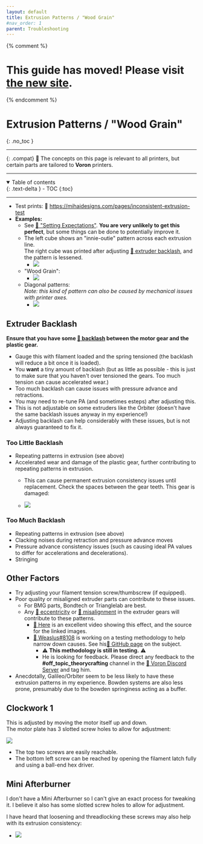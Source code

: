```yaml
---
layout: default
title: Extrusion Patterns / "Wood Grain"
#nav_order: 1
parent: Troubleshooting
---
```

{% comment %} 
# This guide has moved! Please visit [the new site](https://ellis3dp.com/Print-Tuning-Guide/).
{% endcomment %}
# Extrusion Patterns / "Wood Grain"
{: .no_toc }

---

{: .compat}
:dizzy: The concepts on this page is relevant to all printers, but certain parts are tailored to **Voron** printers.

---
<details open markdown="block">
  <summary>
    Table of contents
  </summary>
  {: .text-delta }
- TOC
{:toc}
</details>

---

- Test prints: :page_facing_up: https://mihaidesigns.com/pages/inconsistent-extrusion-test
- **Examples:**
    - See [:page_facing_up: "Setting Expectations"](../setting_expectations.md). **You are very unlikely to get this perfect**, but some things can be done to potentially improve it.  
    - The left cube shows an "innie-outie" pattern across each extrusion line.\
    The right cube was printed after adjusting [:pushpin: extruder backlash](#extruder-backlash), and the pattern is lessened.
        - ![](./images/extrusion_patterns/Backlash-Comparison.png)
    - "Wood Grain":
        - ![](./images/extrusion_patterns/Backlash-WoodGrain.png)
    - Diagonal patterns:\
    *Note: this kind of pattern can also be caused by mechanical issues with printer axes.*
        - ![](./images/extrusion_patterns/Backlash-Pattern.png)


## Extruder Backlash

**Ensure that you have some [:page_facing_up: backlash](https://gfycat.com/mealycautiouscoqui) between the motor gear and the plastic gear.**
- Gauge this with filament loaded and the spring tensioned (the backlash will reduce a bit once it is loaded).
- You **want** a tiny amount of backlash (but as little as possible - this is just to make sure that you haven't over tensioned the gears. Too much tension can cause accelerated wear.) 
- Too much backlash can cause issues with pressure advance and retractions.
- You may need to re-tune PA (and sometimes esteps) after adjusting this.
- This is not adjustable on some extruders like the Orbiter (doesn't have the same backlash issues anyway in my experience!)
- Adjusting backlash can help considerably with these issues, but is not always guaranteed to fix it.



### Too Little Backlash
- Repeating patterns in extrusion (see above)
- Accelerated wear and damage of the plastic gear, further contributing to repeating patterns in extrusion.
    - This can cause permanent extrusion consistency issues until replacement. Check the spaces between the gear teeth. This gear is damaged:

    - ![](./images/extrusion_patterns/bmg-tooth-damage.png)


### Too Much Backlash
- Repeating patterns in extrusion (see above)
- Clacking noises during retraction and pressure advance moves
- Pressure advance consistency issues (such as causing ideal PA values to differ for accelerations and decelerations).
- Stringing

## Other Factors
- Try adjusting your filament tension screw/thumbscrew (if equipped).
- Poor quality or misaligned extruder parts can contribute to these issues.
    - For BMG parts, Bondtech or Trianglelab are best.
    - Any [:page_facing_up: eccentricity](./images/extrusion_patterns/eccentricity.png) or [:page_facing_up: misalignment](./images/extrusion_patterns/filament_gear_misalignment.png) in the extruder gears will contribute to these patterns.
        - [:page_facing_up: Here](https://youtu.be/c6JmCdovE0U?t=431) is an excellent video showing this effect, and the source for the linked images.
        - [:page_facing_up: Weaslus#8108](https://discordapp.com/users/195286997240250368/) is working on a testing methodology to help narrow down causes. See his[:page_facing_up: GitHub page](https://github.com/weaslus/Inconsistent_Extrusion_Diagnostics) on the subject.
            - :warning: **This methodology is still in testing.** :warning: 
            - He is looking for feedback. Please direct any feedback to the **#off_topic_theorycrafting** channel in the [:page_facing_up: Voron Discord Server](https://discord.com/invite/voron) and tag him. 
- Anecdotally, Galileo/Orbiter seem to be less likely to have these extrusion patterns in my experience. Bowden systems are also less prone, presumably due to the bowden springiness acting as a buffer.


## Clockwork 1
This is adjusted by moving the motor itself up and down.\
The motor plate has 3 slotted screw holes to allow for adjustment:

![](./images/extrusion_patterns/Backlash-Adjust.png)

- The top two screws are easily reachable.
- The bottom left screw can be reached by opening the filament latch fully and using a ball-end hex driver.
## Mini Afterburner

I don't have a Mini Afterburner so I can't give an exact process for tweaking it. I believe it also has some slotted screw holes to allow for adjustment.

I have heard that loosening and threadlocking these screws may also help with its extrusion consistency:
- ![](./images/extrusion_patterns/Backlash-MiniAB-Screws.png)

